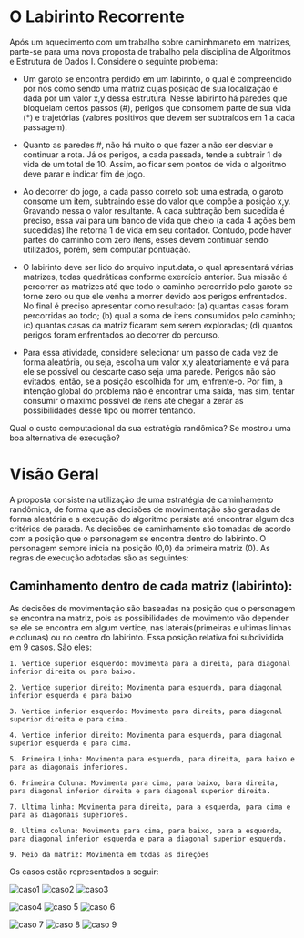 # O Labirinto Recorrente
Após um aquecimento com um trabalho sobre caminhmaneto em matrizes, parte-se para uma nova proposta de  trabalho pela disciplina de Algoritmos e Estrutura de Dados I. Considere o seguinte problema:

- Um garoto se encontra perdido em um labirinto, o qual é compreendido por nós como sendo uma matriz cujas posição de sua localização é dada por um valor x,y dessa estrutura. Nesse labirinto há paredes que bloqueiam certos passos (#), perigos que consomem parte de sua vida (*) e trajetórias (valores positivos que devem ser subtraídos em 1 a cada passagem).

- Quanto as paredes #, não há muito o que fazer a não ser desviar e continuar a rota. Já os perigos, a cada passada, tende a subtrair 1 de vida de um total de 10. Assim, ao ficar sem pontos de vida o algoritmo deve parar e indicar fim de jogo.

- Ao decorrer do jogo, a cada passo correto sob uma estrada, o garoto consome um item, subtraindo esse do valor que compõe a posição x,y. Gravando nessa o valor resultante. A cada subtração bem sucedida é preciso, essa vai para um banco de vida que cheio (a cada 4 ações bem sucedidas) lhe retorna 1 de vida em seu contador. Contudo, pode haver partes do caminho com zero itens, esses devem continuar sendo utilizados, porém, sem computar pontuação.

- O labirinto deve ser lido do arquivo input.data, o qual apresentará várias matrizes, todas quadráticas conforme exercício anterior. Sua missão é percorrer as matrizes até que todo o caminho percorrido pelo garoto se torne zero ou que ele venha a morrer devido aos perigos enfrentados. No final é preciso apresentar como resultado: (a) quantas casas foram percorridas ao todo; (b) qual a soma de itens consumidos pelo caminho; (c) quantas casas da matriz ficaram sem serem exploradas; (d) quantos perigos foram enfrentados ao decorrer do percurso.

- Para essa atividade, considere selecionar um passo de cada vez de forma aleatória, ou seja, escolha um valor x,y aleatoriamente e vá para ele se possível ou descarte caso seja uma parede. Perigos não são evitados, então, se a posição escolhida for um, enfrente-o. Por fim, a intenção global do problema não é encontrar uma saída, mas sim, tentar consumir o máximo possível de itens até chegar a zerar as possibilidades desse tipo ou morrer tentando.

Qual o custo computacional da sua estratégia randômica? Se mostrou uma boa alternativa de execução?


# Visão Geral
A proposta consiste na utilização de uma estratégia de caminhamento randômica, de forma que as decisões de movimentação são geradas de forma aleatória e a execução do algoritmo persiste até encontrar algum dos critérios de parada. 
As decisões de caminhamento são tomadas de acordo com a posição que o personagem se encontra dentro do labirinto. 
O personagem sempre inicia na posição (0,0) da primeira matriz (0).
As regras de execução adotadas são as seguintes:

## Caminhamento dentro de cada matriz (labirinto):
As decisões de movimentação são baseadas na posição que o personagem se encontra na matriz, pois as possibilidades de movimento vão depender se ele se encontra em algum vértice, nas laterais(primeiras e ultimas linhas e colunas) ou no centro do labirinto.
Essa posição relativa foi subdividida em 9 casos. São eles:

    1. Vertice superior esquerdo: movimenta para a direita, para diagonal inferior direita ou para baixo.
    
    2. Vertice superior direito: Movimenta para esquerda, para diagonal inferior esquerda e para baixo
    
    3. Vertice inferior esquerdo: Movimenta para direita, para diagonal superior direita e para cima.
      
    4. Vertice inferior direito: Movimenta para esquerda, para diagonal superior esquerda e para cima.
    
    5. Primeira Linha: Movimenta para esquerda, para direita, para baixo e para as diagonais inferiores.
    
    6. Primeira Coluna: Movimenta para cima, para baixo, bara direita, para diagonal inferior direita e para diagonal superior direita.
    
    7. Ultima linha: Movimenta para direita, para a esquerda, para cima e para as diagonais superiores.
    
    8. Ultima coluna: Movimenta para cima, para baixo, para a esquerda, para diagonal inferior esquerda e para a diagonal superior esquerda.
    
    9. Meio da matriz: Movimenta em todas as direções

    
  Os casos estão representados a seguir:
  
  ![caso1](https://user-images.githubusercontent.com/64996505/233795540-9f95c754-6296-42fd-aa98-9d6187f15405.jpg)
  ![caso2](https://user-images.githubusercontent.com/64996505/233795552-4b3398ae-1ce5-4c2e-852d-772b59cbd647.jpg)
  ![caso3](https://user-images.githubusercontent.com/64996505/233795554-f1e68fa9-7fbf-4019-9077-73f1b69fce52.jpg)

  ![caso4](https://user-images.githubusercontent.com/64996505/233795563-442eef40-bda3-4dba-9ae7-7127b17fcd92.jpg)
  ![caso 5](https://user-images.githubusercontent.com/64996505/233795566-53501e2b-cc11-4e5a-9e78-861e18f05a50.jpg)
  ![caso 6](https://user-images.githubusercontent.com/64996505/233795570-fc452b8f-ea42-4ab4-b8bf-d723f28f4aae.jpg)

  ![caso 7](https://user-images.githubusercontent.com/64996505/233795578-810fe610-b5be-49d7-9ac1-e6fcb10ab2d2.jpg)
  ![caso 8](https://user-images.githubusercontent.com/64996505/233795580-a68dcc69-cf39-41c1-9a3e-c216d2e8a213.jpg)
  ![caso 9](https://user-images.githubusercontent.com/64996505/233795585-31de85e5-8989-492e-a0e9-635a7be6fe80.jpg)








